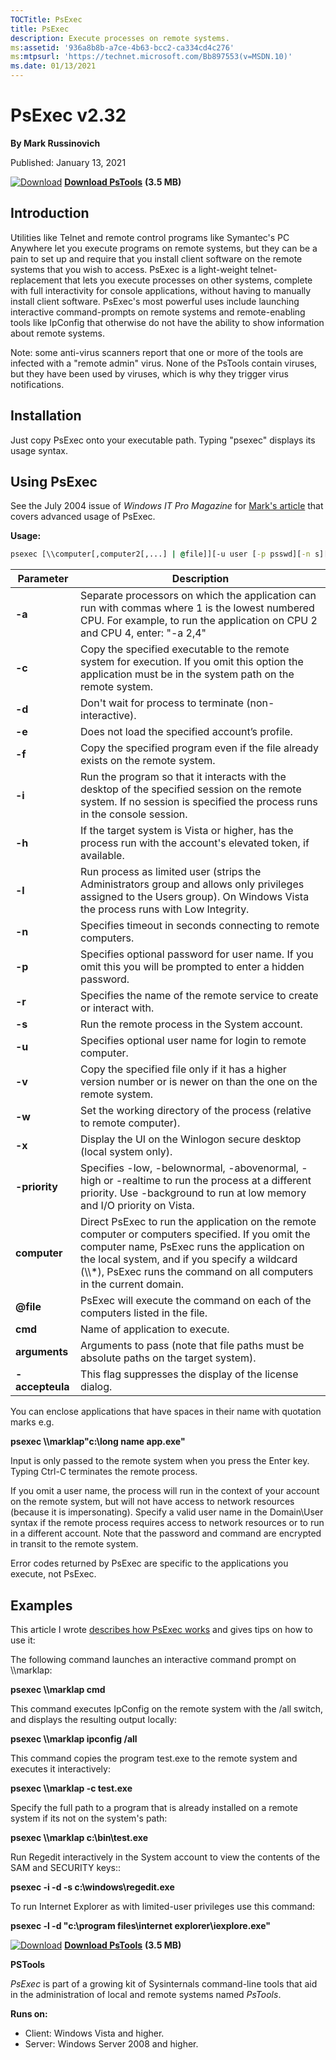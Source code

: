 ```yaml
--- 
TOCTitle: PsExec
title: PsExec
description: Execute processes on remote systems.
ms:assetid: '936a8b8b-a7ce-4b63-bcc2-ca334cd4c276'
ms:mtpsurl: 'https://technet.microsoft.com/Bb897553(v=MSDN.10)'
ms.date: 01/13/2021
---
```


PsExec v2.32
============

**By Mark Russinovich**

Published: January 13, 2021

[![Download](/media/landing/sysinternals/download_sm.png)](https://download.sysinternals.com/files/PSTools.zip) [**Download PsTools**](https://download.sysinternals.com/files/PSTools.zip) **(3.5 MB)**


## Introduction

Utilities like Telnet and remote control programs like Symantec's PC
Anywhere let you execute programs on remote systems, but they can be a
pain to set up and require that you install client software on the
remote systems that you wish to access. PsExec is a light-weight
telnet-replacement that lets you execute processes on other systems,
complete with full interactivity for console applications, without
having to manually install client software. PsExec's most powerful uses
include launching interactive command-prompts on remote systems and
remote-enabling tools like IpConfig that otherwise do not have the
ability to show information about remote systems.

Note: some anti-virus scanners report that one or more of the tools are
infected with a "remote admin" virus. None of the PsTools contain
viruses, but they have been used by viruses, which is why they trigger
virus notifications.

## Installation

Just copy PsExec onto your executable path. Typing "psexec" displays its
usage syntax.

## Using PsExec

See the July 2004 issue of *Windows IT Pro Magazine* for [Mark's
article](https://www.itprotoday.com/compute-engines/psexec) that covers
advanced usage of PsExec.

**Usage:**

```cmd
psexec [\\computer[,computer2[,...] | @file]][-u user [-p psswd][-n s][-r servicename][-h][-l][-s|-e][-x][-i [session]][-c executable [-f|-v]][-w directory][-d][-<priority>][-a n,n,...] cmd [arguments]
```

|       Parameter        |                                                                                                                                 Description                                                                                                                                 |
|------------------------|-----------------------------------------------------------------------------------------------------------------------------------------------------------------------------------------------------------------------------------------------------------------------------|
|         **-a**         |                                                Separate processors on which the application can run with commas where 1 is the lowest numbered CPU. For example, to run the application on CPU 2 and CPU 4, enter: "-a 2,4"                                                 |
|         **-c**         |                                                         Copy the specified executable to the remote system for execution. If you omit this option the application must be in the system path on the remote system.                                                          |
|         **-d**         |                                                                                                           Don't wait for process to terminate (non-interactive).                                                                                                            |
|         **-e**         |                                                                                                               Does not load the specified account’s profile.                                                                                                                |
|         **-f**         |                                                                                              Copy the specified program even if the file already exists on the remote system.                                                                                               |
|         **-i**         |                                                  Run the program so that it interacts with the desktop of the specified session on the remote system. If no session is specified the process runs in the console session.                                                   |
|         **-h**         |                                                                                If the target system is Vista or higher, has the process run with the account's elevated token, if available.                                                                                |
|         **-l**         |                                                 Run process as limited user (strips the Administrators group and allows only privileges assigned to the Users group). On Windows Vista the process runs with Low Integrity.                                                 |
|         **-n**         |                                                                                                        Specifies timeout in seconds connecting to remote computers.                                                                                                         |
|         **-p**         |                                                                                Specifies optional password for user name. If you omit this you will be prompted to enter a hidden password.                                                                                 |
|         **-r**         |                                                                                                    Specifies the name of the remote service to create or interact with.                                                                                                     |
|         **-s**         |                                                                                                                Run the remote process in the System account.                                                                                                                |
|         **-u**         |                                                                                                         Specifies optional user name for login to remote computer.                                                                                                          |
|         **-v**         |                                                                              Copy the specified file only if it has a higher version number or is newer on than the one on the remote system.                                                                               |
|         **-w**         |                                                                                                   Set the working directory of the process (relative to remote computer).                                                                                                   |
|         **-x**         |                                                                                                     Display the UI on the Winlogon secure desktop (local system only).                                                                                                      |
|     **-priority**      |                                                 Specifies -low, -belownormal, -abovenormal, -high or -realtime to run the process at a different priority. Use -background to run at low memory and I/O priority on Vista.                                                  |
|      **computer**      | Direct PsExec to run the application on the remote computer or computers specified. If you omit the computer name, PsExec runs the application on the local system, and if you specify a wildcard (\\\\\*), PsExec runs the command on all computers in the current domain. |
| <strong>@file</strong> |                                                                                                PsExec will execute the command on each of the computers listed in the file.                                                                                                 |
|        **cmd**         |                                                                                                                       Name of application to execute.                                                                                                                       |
|     **arguments**      |                                                                                            Arguments to pass (note that file paths must be absolute paths on the target system).                                                                                            |
|    **-accepteula**     |                                                                                                           This flag suppresses the display of the license dialog.                                                                                                           |

You can enclose applications that have spaces in their name with
quotation marks e.g.

**psexec \\\\marklap"c:\\long name app.exe"**

Input is only passed to the remote system when you press the Enter key.
Typing Ctrl-C terminates the remote process.

If you omit a user name, the process will run in the context of your
account on the remote system, but will not have access to network
resources (because it is impersonating). Specify a valid user name in
the Domain\\User syntax if the remote process requires access to network
resources or to run in a different account. Note that the password and
command are encrypted in transit to the remote system.

Error codes returned by PsExec are specific to the applications you
execute, not PsExec.

## Examples

This article I wrote [describes how PsExec
works](https://www.itprotoday.com/compute-engines/psexec) and gives tips
on how to use it:

The following command launches an interactive command prompt on
\\\\marklap:

**psexec \\\\marklap cmd**

 

This command executes IpConfig on the remote system with the /all
switch, and displays the resulting output locally:

**psexec \\\\marklap ipconfig /all**

 

This command copies the program test.exe to the remote system and
executes it interactively:

**psexec \\\\marklap -c test.exe**

 

Specify the full path to a program that is already installed on a remote
system if its not on the system's path:

**psexec \\\\marklap c:\\bin\\test.exe**

 

Run Regedit interactively in the System account to view the contents of
the SAM and SECURITY keys::

**psexec -i -d -s c:\\windows\\regedit.exe**

 

To run Internet Explorer as with limited-user privileges use this
command:

**psexec -l -d "c:\\program files\\internet explorer\\iexplore.exe"**

[![Download](/media/landing/sysinternals/download_sm.png)](https://download.sysinternals.com/files/PSTools.zip) [**Download PsTools**](https://download.sysinternals.com/files/PSTools.zip) **(3.5 MB)**
  
**PSTools**

*PsExec* is part of a growing kit of Sysinternals command-line tools
that aid in the administration of local and remote systems named
*PsTools*.

**Runs on:**

-   Client: Windows Vista and higher.
-   Server: Windows Server 2008 and higher.
